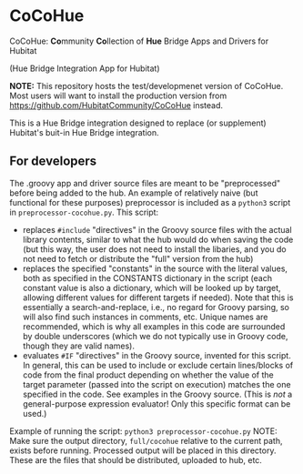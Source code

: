 # CoCoHue

CoCoHue: <b>Co</b>mmunity <b>Co</b>llection of <b>Hue</b> Bridge Apps and Drivers for Hubitat

(Hue Bridge Integration App for Hubitat)

**NOTE:** This repository hosts the test/developmenet version of CoCoHue. Most users will want to install the production version
from <a href="https://github.com/HubitatCommunity/CoCoHue">https://github.com/HubitatCommunity/CoCoHue</a> instead.

This is a Hue Bridge integration designed to replace (or supplement) Hubitat's buit-in Hue Bridge
integration.

## For developers
The .groovy app and driver source files are meant to be "preprocessed" before being added to the hub. An
example of relatively naive (but functional for these purposes) preprocessor is included as a `python3`
script in `preprocessor-cocohue.py`. This script:
  - replaces `#include` "directives" in the Groovy source files with the actual library contents, similar
    to what the hub would do when saving the code (but this way, the user does not need to install the libaries,
    and you do not need to fetch or distribute the "full" version from the hub)
  - replaces the specified "constants" in the source with the literal values, both as specified in the CONSTANTS dictionary in
    the script (each constant value is also a dictionary, which will be looked up by target, allowing different
    values for different targets if needed). Note that this is essentially a search-and-replace, i.e., no regard for
    Groovy parsing, so will also find such instances in comments, etc. Unique names are recommended, which is why all examples
    in this code are surrounded by double underscores (which we do not typically use in Groovy code, though they are valid
    names).
  - evaluates `#IF` "directives" in the Groovy source, invented for this script. In general,
    this can be used to include or exclude certain lines/blocks of code from the final product depending on whether
    the value of the target parameter (passed into the script on execution) matches the one specified in the code.
    See examples in the Groovy source. (This is *not* a general-purpose expression evaluator! Only this specific
    format can be used.)

Example of running the script: `python3 preprocessor-cocohue.py`
NOTE: Make sure the output directory, `full/cocohue` relative to the current path, exists before running.
Processed output will be placed in this directory. These are the files that should be distributed, uploaded
to hub, etc.